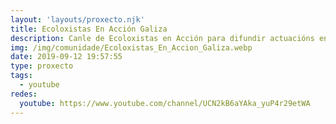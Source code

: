 ```yaml
---
layout: 'layouts/proxecto.njk'
title: Ecoloxistas En Acción Galiza
description: Canle de Ecoloxistas en Acción para difundir actuacións en defensa da ecoloxía como ben común
img: /img/comunidade/Ecoloxistas_En_Accion_Galiza.webp
date: 2019-09-12 19:57:55
type: proxecto
tags:
  - youtube
redes:
  youtube: https://www.youtube.com/channel/UCN2kB6aYAka_yuP4r29etWA
---
```

